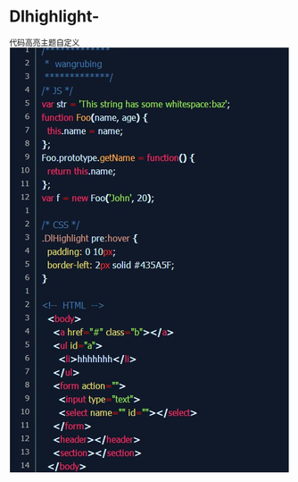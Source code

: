 Dlhighlight-
============
代码高亮主题自定义  
![demo](https://github.com/wrbing728/Dlhighlight-/blob/master/demo.jpg)
